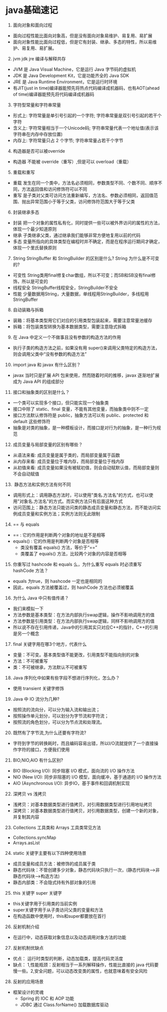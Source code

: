 # java基础速记

1. 面向对象和面向过程 
- 面向过程性能比面向对象高，但是没有面向对象易维护、易复用、易扩展
- 面向对象性能比面向过程低，但是它有封装、继承、多态的特性，所以易维护、易复用、易扩展。

2. jvm jdk jre 编译与解释共存
- JVM 是 Java Visual Machine，它是运行 Java 字节码的虚拟机
- JDK 是 Java Development Kit，它是功能齐全的 Java SDK
- JRE 是 Java Runtime Environment，它是运行时环境
- 有JIT(just in time)编译器能预先将热点代码编译成机器码，也有AOT(ahead of time)编译器能预先将代码编译成机器码

3. 字符型常量和字符串常量
- 形式上: 字符常量是单引号引起的一个字符; 字符串常量是双引号引起的若干个字符
- 含义上: 字符常量相当于一个Unicode码; 字符串常量代表一个地址值(表示该字符串在内存中存放位置)
- 内存上: 字符常量只占 2 个字节; 字符串常量占若干个字节 

4. 构造器是否可以被override
- 构造器 不能被 override（重写）,但是可以 overload（重载）

5. 重载和重写
- 重载 发生在同一个类中，方法名必须相同，参数类型不同、个数不同、顺序不同，方法返回值和访问修饰符可以不同
- 重写 是子类对父类可访问方法重新编写，方法名、参数必须相同，返回值范围、抛出异常范围小于等于父类，访问修饰符范围大于等于父类

6. 封装继承多态
- 封装 把一个对象的属性私有化，同时提供一些可以被外界访问的属性的方法，体现一个最少知道原则
- 继承 子类继承父类，通过继承我们能够非常方便地复用以前的代码
- 多态 变量所指向的具体类型在编程时并不确定，而是在程序运行期间才确定，体现一个里氏替换原则

7. String StringBuffer 和 StringBuilder 的区别是什么? String 为什么是不可变的?
- 可变性 String类用final修复char数组，所以不可变；而SB和SB没有final修饰，所以是可变的
- 线程安全 StringBuffer线程安全，StringBuilder不安全
- 性能 少量数据用String，大量数据，单线程用StringBuilder，多线程用StringBuffer

8. 自动装箱与拆箱
- 装箱：将基本类型用它们对应的引用类型包装起来，需要注意常量池缓存
- 拆箱：将包装类型转换为基本数据类型，需要注意隐式拆箱

9. 在 Java 中定义一个不做事且没有参数的构造方法的作用
- 执行子类的构造方法之前，如果没有用 super()来调用父类特定的构造方法，则会调用父类中“没有参数的构造方法”

10. import java 和 javax 有什么区别？
- javax 当时只是扩展 API 包来使用，然而随着时间的推移，javax 逐渐地扩展成为 Java API 的组成部分

11. 接口和抽象类的区别是什么？
- 一个类可以实现多个接口，但只能实现一个抽象类
- 接口中除了 static、final 变量，不能有其他变量，而抽象类中则不一定
- 接口方法默认修饰符是 public，抽象方法可以有 public、protected 和 default 这些修饰符
- 抽象是对类的抽象，是一种模板设计，而接口是对行为的抽象，是一种行为规范

12. 成员变量与局部变量的区别有哪些？
- 从语法来看: 成员变量是属于类的，而局部变量属于函数
- 从内存来看: 成员变量位于堆内存，而局部变量位于栈内存
- 从初值来看: 成员变量如果没有被赋初值，则会自动赋默认值，而局部变量则不会自动赋值

13.  静态方法和实例方法有何不同
- 调用形式上：调用静态方法时，可以使用"类名.方法名"的方式，也可以使用"对象名.方法名"的方式。而实例方法只有后面这种方式
- 访问范围上：静态方法只能访问类的静态成员变量和静态方法，而不能访问实例成员变量和实例方法；实例方法则无此限制

14. == 与 equals
- == : 它的作用是判断两个对象的地址是不是相等
- equals() : 它的作用是判断两个对象是否相等
    - 类没有覆盖 equals() 方法，等价于“==”
    - 类覆盖了 equals() 方法，比较两个对象的内容是否相等

15. 你重写过 hashcode 和 equals 么，为什么重写 equals 时必须重写 hashCode 方法？
- equals 为true，则 hashcode 一定也是相同的
- 因此，equals 方法被覆盖过，则 hashCode 方法也必须被覆盖

16. 为什么 Java 中只有值传递？
- 我们来模拟一下
- 方法参数是基本类型：在方法内部执行swap逻辑，操作不影响调用方的值
- 方法参数是引用类型：在方法内部执行swap逻辑，同样不影响调用方的值
- 所以说不存在引用传递，Java中的引用其实只对应C++的指针，C++的引用是另一个概念

17. final 关键字用在哪3个地方，代表什么
- 变量：不可变。基本类型值不能更改，引用类型不能指向别的对象
- 方法：不可被重写
- 类：不可被继承，方法默认不可被重写

18. Java 序列化中如果有些字段不想进行序列化，怎么办？
- 使用 transient 关键字修饰

19. Java 中 IO 流分为几种?
- 按照流的流向分，可以分为输入流和输出流；
- 按照操作单元划分，可以划分为字节流和字符流；
- 按照流的角色划分，可以分为节点流和处理流。

20. 既然有了字节流,为什么还要有字符流?
- 字符到字节的转换耗时，而且编码容易出错，所以I/O流就提供了一个直接操作字符的接口，方便我们使用

21. BIO,NIO,AIO 有什么区别?
- BIO (Blocking I/O): 同步阻塞 I/O 模式，面向流的 I/O 操作方法
- NIO (New I/O): 同步非阻塞的 I/O 模型，面向缓冲，基于通道的 I/O 操作方法
- AIO (Asynchronous I/O): 异步IO，基于事件和回调机制实现

22. 深拷贝 vs 浅拷贝
- 浅拷贝：对基本数据类型进行值拷贝，对引用数据类型进行引用地址拷贝
- 深拷贝：对基本数据类型进行值拷贝，对引用数据类型，创建一个新的对象，并复制其内容

23. Collections 工具类和 Arrays 工具类常见方法
- Collections.syncMap
- Arrays.asList

24. static 关键字主要有以下四种使用场景
- 成员变量和成员方法：被修饰的成员属于类
- 静态代码块：不管创建多少对象，静态代码块只执行一次，(静态代码块—>非静态代码块—>构造方法)
- 静态内部类：不会隐式持有外部对象的引用

25. this 关键字 super 关键字
- this关键字用于引用类的当前实例
- super关键字用于从子类访问父类的变量和方法
- 在构造函数中使用时，this和super都要放在首行

26. 反射机制介绍
- 在运行中，动态获取对象信息以及动态调用对象方法的功能

27. 反射机制优缺点
- 优点： 运行时类型的判断，动态加载类，提高代码灵活度
- 缺点： 1,性能瓶颈：反射相当于一系列解释操作，性能比直接的 java 代码要慢一些。2,安全问题，可以动态改变类的属性，也就意味着有安全风险

28. 反射的应用场景
- 框架设计的灵魂
    - Spring 的 IOC 和 AOP 功能
    - JDBC 通过 Class.forName() 加载数据库驱动
